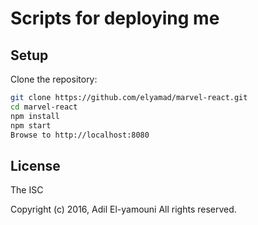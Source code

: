 # Scripts for deploying me

## Setup
Clone the repository:

```sh
git clone https://github.com/elyamad/marvel-react.git
cd marvel-react
npm install
npm start
Browse to http://localhost:8080
```

License
-------

The ISC

Copyright (c) 2016, Adil El-yamouni
All rights reserved.

